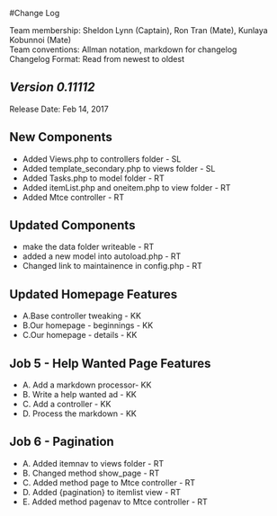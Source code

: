 #Change Log

Team membership:  Sheldon Lynn (Captain), Ron Tran (Mate), Kunlaya Kobunnoi (Mate)  
Team conventions: Allman notation, markdown for changelog  
Changelog Format: Read from newest to oldest

## *Version 0.11112*

Release Date: Feb 14, 2017

## New Components
 - Added Views.php to controllers folder - SL
 - Added template_secondary.php to views folder - SL
 - Added Tasks.php to model folder - RT
 - Added itemList.php and oneitem.php to view folder - RT
 - Added Mtce controller - RT 

## Updated Components
 - make the data  folder writeable - RT
 - added a new model into autoload.php - RT
 - Changed link to maintainence in config.php - RT
 
## Updated Homepage Features
  - A.Base controller tweaking - KK
  - B.Our homepage - beginnings - KK
  - C.Our homepage - details - KK
 
## Job 5 - Help Wanted Page Features
   - A. Add a markdown processor- KK
   - B. Write a help wanted ad - KK
   - C. Add a controller - KK
   - D. Process the markdown - KK

## Job 6 - Pagination 
   - A. Added itemnav to views folder - RT
   - B. Changed method show_page - RT
   - C. Added method page to Mtce controller - RT 
   - D. Added {pagination} to itemlist view - RT
   - E. Added method pagenav to Mtce controller - RT